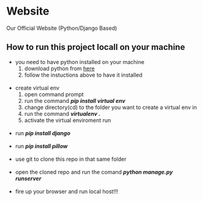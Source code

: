 # Website
Our Official Website (Python/Django Based)

## How to run this project locall on your machine
<ul>
	<li>you need to have python installed on your machine
    <ol>
      <li>download python from <a href="https://www.python.org/downloads/">here</a></li>
      <li>follow the instuctions above to have it installed </li>
    </ol>
  </li>
  <br>
	<li>create virtual env<b><em></em></b>
     <ol>
      <li>open command prompt</li>
      <li>run the command <b><em>pip install virtual env</em></b> </li>
      <li>change directory(cd) to the folder you want to create a virtual env in</li>
      <li>run the command <b><em> virtualenv .</em></b></li>
      <li>activate the virtual enviroment run <b><emscripts/activate></em></b></li>
    </ol>
  </li>
  <br>
	<li>run <b><em>pip install django</em></b></li>
  <br>
	<li>run <b><em>pip install pillow</em></b></li>
  <br>
	<li>use git to clone this repo in that same folder</li>
  <br>
	<li>open the cloned repo and run the comand <b><em>python manage.py runserver</em></b> </li>
  <br>
	<li>fire up your browser and run local host!!!</li>
  
</ul>
